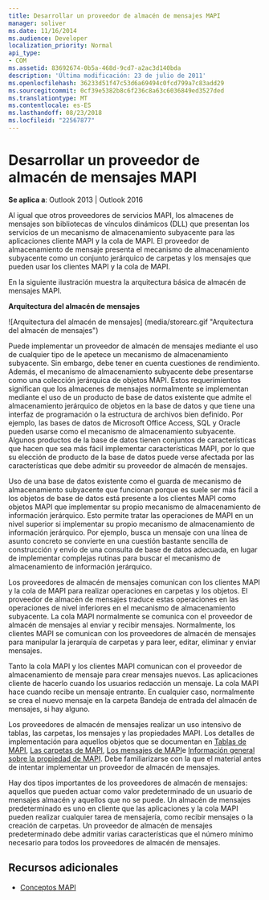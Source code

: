 ```yaml
---
title: Desarrollar un proveedor de almacén de mensajes MAPI
manager: soliver
ms.date: 11/16/2014
ms.audience: Developer
localization_priority: Normal
api_type:
- COM
ms.assetid: 83692674-0b5a-468d-9cd7-a2ac3d140bda
description: 'Última modificación: 23 de julio de 2011'
ms.openlocfilehash: 36233d51f47c53d6a69494c0fcd799a7c83add29
ms.sourcegitcommit: 0cf39e5382b8c6f236c8a63c6036849ed3527ded
ms.translationtype: MT
ms.contentlocale: es-ES
ms.lasthandoff: 08/23/2018
ms.locfileid: "22567877"
---
```

# <a name="developing-a-mapi-message-store-provider"></a>Desarrollar un proveedor de almacén de mensajes MAPI
  
**Se aplica a**: Outlook 2013 | Outlook 2016 
  
Al igual que otros proveedores de servicios MAPI, los almacenes de mensajes son bibliotecas de vínculos dinámicos (DLL) que presentan los servicios de un mecanismo de almacenamiento subyacente para las aplicaciones cliente MAPI y la cola de MAPI. El proveedor de almacenamiento de mensaje presenta el mecanismo de almacenamiento subyacente como un conjunto jerárquico de carpetas y los mensajes que pueden usar los clientes MAPI y la cola de MAPI.
  
En la siguiente ilustración muestra la arquitectura básica de almacén de mensajes MAPI.
  
**Arquitectura del almacén de mensajes**
  
![Arquitectura del almacén de mensajes] (media/storearc.gif "Arquitectura del almacén de mensajes")
  
Puede implementar un proveedor de almacén de mensajes mediante el uso de cualquier tipo de le apetece un mecanismo de almacenamiento subyacente. Sin embargo, debe tener en cuenta cuestiones de rendimiento. Además, el mecanismo de almacenamiento subyacente debe presentarse como una colección jerárquica de objetos MAPI. Estos requerimientos significan que los almacenes de mensajes normalmente se implementan mediante el uso de un producto de base de datos existente que admite el almacenamiento jerárquico de objetos en la base de datos y que tiene una interfaz de programación o la estructura de archivos bien definido. Por ejemplo, las bases de datos de Microsoft Office Access, SQL y Oracle pueden usarse como el mecanismo de almacenamiento subyacente. Algunos productos de la base de datos tienen conjuntos de características que hacen que sea más fácil implementar características MAPI, por lo que su elección de producto de la base de datos puede verse afectada por las características que debe admitir su proveedor de almacén de mensajes.
  
Uso de una base de datos existente como el guarda de mecanismo de almacenamiento subyacente que funcionan porque es suele ser más fácil a los objetos de base de datos está presente a los clientes MAPI como objetos MAPI que implementar su propio mecanismo de almacenamiento de información jerárquico. Esto permite tratar las operaciones de MAPI en un nivel superior si implementar su propio mecanismo de almacenamiento de información jerárquico. Por ejemplo, busca un mensaje con una línea de asunto concreto se convierte en una cuestión bastante sencilla de construcción y envío de una consulta de base de datos adecuada, en lugar de implementar complejas rutinas para buscar el mecanismo de almacenamiento de información jerárquico.
  
Los proveedores de almacén de mensajes comunican con los clientes MAPI y la cola de MAPI para realizar operaciones en carpetas y los objetos. El proveedor de almacén de mensajes traduce estas operaciones en las operaciones de nivel inferiores en el mecanismo de almacenamiento subyacente. La cola MAPI normalmente se comunica con el proveedor de almacén de mensajes al enviar y recibir mensajes. Normalmente, los clientes MAPI se comunican con los proveedores de almacén de mensajes para manipular la jerarquía de carpetas y para leer, editar, eliminar y enviar mensajes.
  
Tanto la cola MAPI y los clientes MAPI comunican con el proveedor de almacenamiento de mensaje para crear mensajes nuevos. Las aplicaciones cliente de hacerlo cuando los usuarios redacción un mensaje. La cola MAPI hace cuando recibe un mensaje entrante. En cualquier caso, normalmente se crea el nuevo mensaje en la carpeta Bandeja de entrada del almacén de mensajes, si hay alguno.
  
Los proveedores de almacén de mensajes realizar un uso intensivo de tablas, las carpetas, los mensajes y las propiedades MAPI. Los detalles de implementación para aquellos objetos que se documentan en [Tablas de MAPI](mapi-tables.md), [Las carpetas de MAPI](mapi-folders.md), [Los mensajes de MAPI](mapi-messages.md)e [Información general sobre la propiedad de MAPI](mapi-property-overview.md). Debe familiarizarse con la que el material antes de intentar implementar un proveedor de almacén de mensajes.
  
Hay dos tipos importantes de los proveedores de almacén de mensajes: aquellos que pueden actuar como valor predeterminado de un usuario de mensajes almacén y aquellos que no se puede. Un almacén de mensajes predeterminado es uno en cliente que las aplicaciones y la cola MAPI pueden realizar cualquier tarea de mensajería, como recibir mensajes o la creación de carpetas. Un proveedor de almacén de mensajes predeterminado debe admitir varias características que el número mínimo necesario para todos los proveedores de almacén de mensajes.
  
## <a name="see-also"></a>Recursos adicionales

- [Conceptos MAPI](mapi-concepts.md)

